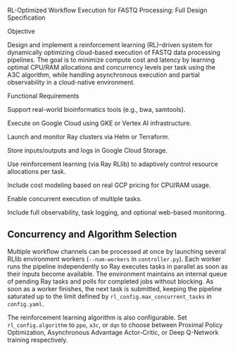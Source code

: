 RL-Optimized Workflow Execution for FASTQ Processing: Full Design Specification

Objective

Design and implement a reinforcement learning (RL)–driven system for dynamically optimizing cloud-based execution of FASTQ data processing pipelines. The goal is to minimize compute cost and latency by learning optimal CPU/RAM allocations and concurrency levels per task using the A3C algorithm, while handling asynchronous execution and partial observability in a cloud-native environment.

Functional Requirements

Support real-world bioinformatics tools (e.g., bwa, samtools).

Execute on Google Cloud using GKE or Vertex AI infrastructure.

Launch and monitor Ray clusters via Helm or Terraform.

Store inputs/outputs and logs in Google Cloud Storage.

Use reinforcement learning (via Ray RLlib) to adaptively control resource allocations per task.

Include cost modeling based on real GCP pricing for CPU/RAM usage.

Enable concurrent execution of multiple tasks.

Include full observability, task logging, and optional web-based monitoring.

## Concurrency and Algorithm Selection

Multiple workflow channels can be processed at once by launching several RLlib environment workers (`--num-workers` in `controller.py`). Each worker runs the pipeline independently so Ray executes tasks in parallel as soon as their inputs become available. The environment maintains an internal queue of pending Ray tasks and polls for completed jobs without blocking. As soon as a worker finishes, the next task is submitted, keeping the pipeline saturated up to the limit defined by `rl_config.max_concurrent_tasks` in `config.yaml`.

The reinforcement learning algorithm is also configurable. Set `rl_config.algorithm` to `ppo`, `a3c`, or `dqn` to choose between Proximal Policy Optimization, Asynchronous Advantage Actor-Critic, or Deep Q-Network training respectively.

